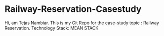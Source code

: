 # Railway-Reservation-Casestudy
Hi, am Tejas Nambiar. 
This is my Git Repo for the case-study topic : Railway Reservation. 
Technology Stack: MEAN STACK
